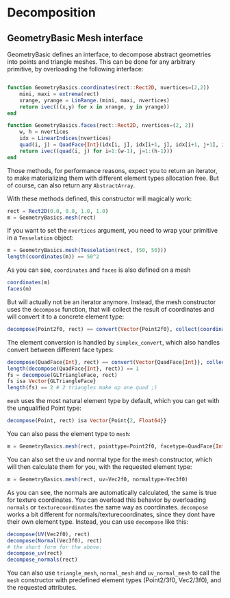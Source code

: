 # Decomposition


## GeometryBasic Mesh interface

GeometryBasic defines an interface, to decompose abstract geometries into
points and triangle meshes.
This can be done for any arbitrary primitive, by overloading the following interface:

```julia

function GeometryBasics.coordinates(rect::Rect2D, nvertices=(2,2))
    mini, maxi = extrema(rect)
    xrange, yrange = LinRange.(mini, maxi, nvertices)
    return ivec(((x,y) for x in xrange, y in yrange))
end

function GeometryBasics.faces(rect::Rect2D, nvertices=(2, 2))
    w, h = nvertices
    idx = LinearIndices(nvertices)
    quad(i, j) = QuadFace{Int}(idx[i, j], idx[i+1, j], idx[i+1, j+1], idx[i, j+1])
    return ivec((quad(i, j) for i=1:(w-1), j=1:(h-1)))
end
```
Those methods, for performance reasons, expect you to return an iterator, to make
materializing them with different element types allocation free. But of course,
can also return any `AbstractArray`.

With these methods defined, this constructor will magically work:

```julia
rect = Rect2D(0.0, 0.0, 1.0, 1.0)
m = GeometryBasics.mesh(rect)
```
If you want to set the `nvertices` argument, you need to wrap your primitive in a `Tesselation`
object:
```julia
m = GeometryBasics.mesh(Tesselation(rect, (50, 50)))
length(coordinates(m)) == 50^2
```

As you can see, `coordinates` and `faces` is also defined on a mesh
```julia
coordinates(m)
faces(m)
```
But will actually not be an iterator anymore. Instead, the mesh constructor uses
the `decompose` function, that will collect the result of coordinates and will
convert it to a concrete element type:
```julia
decompose(Point2f0, rect) == convert(Vector{Point2f0}, collect(coordinates(rect)))
```
The element conversion is handled by `simplex_convert`, which also handles convert
between different face types:
```julia
decompose(QuadFace{Int}, rect) == convert(Vector{QuadFace{Int}}, collect(faces(rect)))
length(decompose(QuadFace{Int}, rect)) == 1
fs = decompose(GLTriangleFace, rect)
fs isa Vector{GLTriangleFace}
length(fs) == 2 # 2 triangles make up one quad ;)
```
`mesh` uses the most natural element type by default, which you can get with the unqualified Point type:
```julia
decompose(Point, rect) isa Vector{Point{2, Float64}}
```
You can also pass the element type to `mesh`:
```julia
m = GeometryBasics.mesh(rect, pointtype=Point2f0, facetype=QuadFace{Int})
```
You can also set the uv and normal type for the mesh constructor, which will then
calculate them for you, with the requested element type:
```julia
m = GeometryBasics.mesh(rect, uv=Vec2f0, normaltype=Vec3f0)
```

As you can see, the normals are automatically calculated,
the same is true for texture coordinates. You can overload this behavior by overloading
`normals` or `texturecoordinates` the same way as coordinates.
`decompose` works a bit different for normals/texturecoordinates, since they dont have their own element type.
Instead, you can use `decompose` like this:
```julia
decompose(UV(Vec2f0), rect)
decompose(Normal(Vec3f0), rect)
# the short form for the above:
decompose_uv(rect)
decompose_normals(rect)
```
You can also use `triangle_mesh`, `normal_mesh` and `uv_normal_mesh` to call the
`mesh` constructor with predefined element types (Point2/3f0, Vec2/3f0), and the requested attributes.
